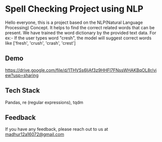  
# Spell Checking Project using NLP

Hello everyone, this is a project based on the NLP(Natural Language Processing) Concept.
It helps to find the correct related words that can be present. We have trained the word dictionary by the provided text data.
For ex:- If the user types word "cresh", the model will suggest correct words like
['fresh', 'crush', 'crash', 'crest']

## Demo

https://drive.google.com/file/d/1THVSs6IjAf3z9HHFl7FNssWHAKBqOL8r/view?usp=sharing
## Tech Stack

Pandas, re (regular expressions), tqdm


## Feedback

If you have any feedback, please reach out to us at madhur12a16072@gmail.com
